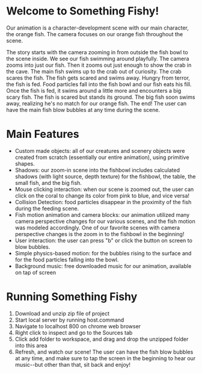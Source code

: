 # Welcome to Something Fishy!

Our animation is a character-development scene with our main character, the orange fish. The camera focuses on our orange fish throughout the scene.

The story starts with the camera zooming in from outside the fish bowl to the scene inside. We see our fish swimming around playfully. The camera zooms into just our fish. Then it zooms out just enough to show the crab in the cave. The main fish swims up to the crab out of curiosity. The crab scares the fish. The fish gets scared and swims away. Hungry from terror, the fish is fed. Food particles fall into the fish bowl and our fish eats his fill. Once the fish is fed, it swims around a little more and encounters a big scary fish. The fish is scared but stands its ground. The big fish soon swims away, realizing he's no match for our orange fish. The end! The user can have the main fish blow bubbles at any time during the scene. 

# Main Features

* Custom made objects: all of our creatures and scenery objects were created from scratch (essentially our entire animation), using primitive shapes.
* Shadows: our zoom-in scene into the fishbowl includes calculated shadows (with light source, depth texture) for the fishbowl, the table, the small fish, and the big fish. 
* Mouse clicking interaction: when our scene is zoomed out, the user can click on the coral to change its color from pink to blue, and vice versa!
* Collision Detection: food particles disappear in the proximity of the fish during the feeding scene.
* Fish motion animation and camera blocks: our animation utilized many camera perspective changes for our various scenes, and the fish motion was modeled accordingly. One of our favorite scenes with camera perspective changes is the zoom in to the fishbowl in the beginning!
* User interaction: the user can press "b" or click the button on screen to blow bubbles.
* Simple physics-based motion: for the bubbles rising to the surface and for the food particles falling into the bowl. 
* Background music: free downloaded music for our animation, available on tap of screen

# Running Something Fishy
1. Download and unzip zip file of project
2. Start local server by running host.command
3. Navigate to localhost 800 on chrome web browser
4. Right click to inspect and go to the Sources tab
5. Click add folder to workspace, and drag and drop the unzipped folder into this area
6. Refresh, and watch our scene! The user can have the fish blow bubbles at any time, and make sure to tap the screen in the beginning to hear our music--but other than that, sit back and enjoy!







